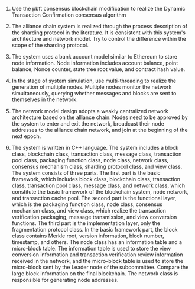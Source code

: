 1. Use the pbft consensus blockchain modification to realize the Dynamic Transaction Confirmation consensus algorithm

2. The alliance chain system is realized through the process description of the sharding protocol in the literature. It is consistent with this system's architecture and network model. Try to control the difference within the scope of the sharding protocol.

3. The system uses a bank account model similar to Ethereum to store node information. Node information includes account balance, point balance, Nonce counter, state tree root value, and contract hash value.

4. In the stage of system simulation, use multi-threading to realize the generation of multiple nodes. Multiple nodes monitor the network simultaneously, querying whether messages and blocks are sent to themselves in the network.

5. The network model design adopts a weakly centralized network architecture based on the alliance chain. Nodes need to be approved by the system to enter and exit the network, broadcast their node addresses to the alliance chain network, and join at the beginning of the next epoch.

6. The system is written in C++ language. The system includes a block class, blockchain class, transaction class, message class, transaction pool class, packaging function class, node class, network class, consensus mechanism class, sharding protocol class, and view class. The system consists of three parts. The first part is the basic framework, which includes block class, blockchain class, transaction class, transaction pool class, message class, and network class, which constitute the basic framework of the blockchain system, node network, and transaction cache pool. The second part is the functional layer, which is the packaging function class, node class, consensus mechanism class, and view class, which realize the transaction verification packaging, message transmission, and view conversion functions. The third part is the implementation layer, only the fragmentation protocol class. In the basic framework part, the block class contains Merkle root, version information, block number, timestamp, and others. The node class has an information table and a micro-block table. The information table is used to store the view conversion information and transaction verification review information received in the network, and the micro-block table is used to store the micro-block sent by the Leader node of the subcommittee. Compare the large block information on the final blockchain. The network class is responsible for generating node addresses.

